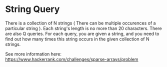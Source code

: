 # String Query

There is a collection of N strings ( There can be multiple occurences of a particular string ). 
Each string's length is no more than 20 characters. There are also Q queries. For each query, 
you are given a string, and you need to find out how many times this string occurs in the given 
collection of N strings.

See more information here: https://www.hackerrank.com/challenges/sparse-arrays/problem
